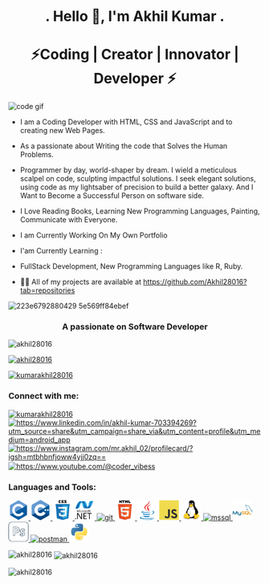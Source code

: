  ##                                                             <h1 align="center"> . Hello 👋, I'm Akhil Kumar . </h1>
  ##                                                          <h1 align="center">⚡Coding | Creator | Innovator | Developer ⚡</h1>
![code gif](https://github.com/user-attachments/assets/747c295f-c84f-4d58-a21a-a52adfc5e1f4)
- I am a Coding Developer with HTML, CSS and JavaScript and to creating new Web Pages.
 
- As a passionate about Writing the code that Solves the Human Problems.

- Programmer by day, world-shaper by dream. I wield a meticulous scalpel on code, sculpting impactful solutions. I seek elegant solutions, using code as my lightsaber of precision to build a better galaxy. And I Want to Become a Successful Person on software side.

- I Love Reading Books, Learning New Programming Languages, Painting, Communicate with Everyone.

- I am Currently Working On My Own Portfolio
- I'am Currently Learning :
-  FullStack Development, New Programming Languages like R, Ruby.

-  👨‍💻 All of my projects are available at
 https://github.com/Akhil28016?tab=repositories

![223e6792880429 5e569ff84ebef](https://github.com/user-attachments/assets/cb765984-f2aa-49f2-adb3-56624316c53e)

<h3 align="center">A passionate on Software Developer</h3>

<p align="left"> <img src="https://komarev.com/ghpvc/?username=akhil28016&label=Profile%20views&color=0e75b6&style=flat" alt="akhil28016" /> </p>

<p align="left"> <a href="https://github.com/ryo-ma/github-profile-trophy"><img src="https://github-profile-trophy.vercel.app/?username=akhil28016" alt="akhil28016" /></a> </p>

<p align="left"> <a href="https://twitter.com/kumarakhil28016" target="blank"><img src="https://img.shields.io/twitter/follow/kumarakhil28016?logo=twitter&style=for-the-badge" alt="kumarakhil28016" /></a> </p>

<h3 align="left">Connect with me:</h3>
<p align="left">
<a href="https://twitter.com/kumarakhil28016" target="blank"><img align="center" src="https://raw.githubusercontent.com/rahuldkjain/github-profile-readme-generator/master/src/images/icons/Social/twitter.svg" alt="kumarakhil28016" height="30" width="40" /></a>
<a href="https://linkedin.com/in/https://www.linkedin.com/in/akhil-kumar-703394269?utm_source=share&utm_campaign=share_via&utm_content=profile&utm_medium=android_app" target="blank"><img align="center" src="https://raw.githubusercontent.com/rahuldkjain/github-profile-readme-generator/master/src/images/icons/Social/linked-in-alt.svg" alt="https://www.linkedin.com/in/akhil-kumar-703394269?utm_source=share&utm_campaign=share_via&utm_content=profile&utm_medium=android_app" height="30" width="40" /></a>
<a href="https://instagram.com/https://www.instagram.com/mr.akhil_02/profilecard/?igsh=mtbhbnfjoww4yjj0zq==" target="blank"><img align="center" src="https://raw.githubusercontent.com/rahuldkjain/github-profile-readme-generator/master/src/images/icons/Social/instagram.svg" alt="https://www.instagram.com/mr.akhil_02/profilecard/?igsh=mtbhbnfjoww4yjj0zq==" height="30" width="40" /></a>
<a href="https://www.youtube.com/c/https://www.youtube.com/@coder_vibess" target="blank"><img align="center" src="https://raw.githubusercontent.com/rahuldkjain/github-profile-readme-generator/master/src/images/icons/Social/youtube.svg" alt="https://www.youtube.com/@coder_vibess" height="30" width="40" /></a>
</p>

<h3 align="left">Languages and Tools:</h3>
<p align="left"> <a href="https://www.cprogramming.com/" target="_blank" rel="noreferrer"> <img src="https://raw.githubusercontent.com/devicons/devicon/master/icons/c/c-original.svg" alt="c" width="40" height="40"/> </a> <a href="https://www.w3schools.com/cpp/" target="_blank" rel="noreferrer"> <img src="https://raw.githubusercontent.com/devicons/devicon/master/icons/cplusplus/cplusplus-original.svg" alt="cplusplus" width="40" height="40"/> </a> <a href="https://www.w3schools.com/css/" target="_blank" rel="noreferrer"> <img src="https://raw.githubusercontent.com/devicons/devicon/master/icons/css3/css3-original-wordmark.svg" alt="css3" width="40" height="40"/> </a> <a href="https://dotnet.microsoft.com/" target="_blank" rel="noreferrer"> <img src="https://raw.githubusercontent.com/devicons/devicon/master/icons/dot-net/dot-net-original-wordmark.svg" alt="dotnet" width="40" height="40"/> </a> <a href="https://git-scm.com/" target="_blank" rel="noreferrer"> <img src="https://www.vectorlogo.zone/logos/git-scm/git-scm-icon.svg" alt="git" width="40" height="40"/> </a> <a href="https://www.w3.org/html/" target="_blank" rel="noreferrer"> <img src="https://raw.githubusercontent.com/devicons/devicon/master/icons/html5/html5-original-wordmark.svg" alt="html5" width="40" height="40"/> </a> <a href="https://www.java.com" target="_blank" rel="noreferrer"> <img src="https://raw.githubusercontent.com/devicons/devicon/master/icons/java/java-original.svg" alt="java" width="40" height="40"/> </a> <a href="https://developer.mozilla.org/en-US/docs/Web/JavaScript" target="_blank" rel="noreferrer"> <img src="https://raw.githubusercontent.com/devicons/devicon/master/icons/javascript/javascript-original.svg" alt="javascript" width="40" height="40"/> </a> <a href="https://www.linux.org/" target="_blank" rel="noreferrer"> <img src="https://raw.githubusercontent.com/devicons/devicon/master/icons/linux/linux-original.svg" alt="linux" width="40" height="40"/> </a> <a href="https://www.microsoft.com/en-us/sql-server" target="_blank" rel="noreferrer"> <img src="https://www.svgrepo.com/show/303229/microsoft-sql-server-logo.svg" alt="mssql" width="40" height="40"/> </a> <a href="https://www.mysql.com/" target="_blank" rel="noreferrer"> <img src="https://raw.githubusercontent.com/devicons/devicon/master/icons/mysql/mysql-original-wordmark.svg" alt="mysql" width="40" height="40"/> </a> <a href="https://www.photoshop.com/en" target="_blank" rel="noreferrer"> <img src="https://raw.githubusercontent.com/devicons/devicon/master/icons/photoshop/photoshop-line.svg" alt="photoshop" width="40" height="40"/> </a> <a href="https://postman.com" target="_blank" rel="noreferrer"> <img src="https://www.vectorlogo.zone/logos/getpostman/getpostman-icon.svg" alt="postman" width="40" height="40"/> </a> <a href="https://www.python.org" target="_blank" rel="noreferrer"> <img src="https://raw.githubusercontent.com/devicons/devicon/master/icons/python/python-original.svg" alt="python" width="40" height="40"/> </a> </p>

<p><img align="left" src="https://github-readme-stats.vercel.app/api/top-langs?username=akhil28016&show_icons=true&locale=en&layout=compact" alt="akhil28016" /></p>

<p>&nbsp;<img align="center" src="https://github-readme-stats.vercel.app/api?username=akhil28016&show_icons=true&locale=en" alt="akhil28016" /></p>

<p><img align="center" src="https://github-readme-streak-stats.herokuapp.com/?user=akhil28016&" alt="akhil28016" /></p>

